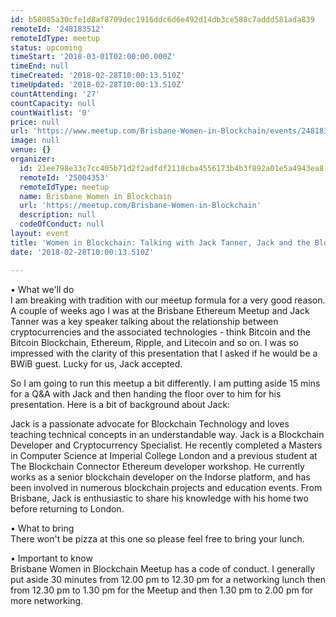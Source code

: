 ```yaml
---
id: b58085a30cfe1d8af8709dec1916ddc6d6e492d14db3ce588c7addd581ada839
remoteId: '248183512'
remoteIdType: meetup
status: upcoming
timeStart: '2018-03-01T02:00:00.000Z'
timeEnd: null
timeCreated: '2018-02-28T10:00:13.510Z'
timeUpdated: '2018-02-28T10:00:13.510Z'
countAttending: '27'
countCapacity: null
countWaitlist: '0'
price: null
url: 'https://www.meetup.com/Brisbane-Women-in-Blockchain/events/248183512/'
image: null
venue: {}
organizer:
  id: 21ee798e33c7cc405b71d2f2adfdf2118cba4556173b4b3f892a01e5a4943ea8
  remoteId: '25004353'
  remoteIdType: meetup
  name: Brisbane Women in Blockchain
  url: 'https://meetup.com/Brisbane-Women-in-Blockchain'
  description: null
  codeOfConduct: null
layout: event
title: 'Women in Blockchain: Talking with Jack Tanner, Jack and the Blockstalk'
date: '2018-02-28T10:00:13.510Z'

---
```

<p>• What we'll do<br/>I am breaking with tradition with our meetup formula for a very good reason. A couple of weeks ago I was at the Brisbane Ethereum Meetup and Jack Tanner was a key speaker talking about the relationship between cryptocurrencies and the associated technologies - think Bitcoin and the Bitcoin Blockchain, Ethereum, Ripple, and Litecoin and so on. I was so impressed with the clarity of this presentation that I asked if he would be a BWiB guest. Lucky for us, Jack accepted.</p> <p>So I am going to run this meetup a bit differently. I am putting aside 15 mins for a Q&amp;A with Jack and then handing the floor over to him for his presentation. Here is a bit of background about Jack:</p> <p>Jack is a passionate advocate for Blockchain Technology and loves teaching technical concepts in an understandable way. Jack is a Blockchain Developer and Cryptocurrency Specialist. He recently completed a Masters in Computer Science at Imperial College London and a previous student at The Blockchain Connector Ethereum developer workshop. He currently works as a senior blockchain developer on the Indorse platform, and has been involved in numerous blockchain projects and education events. From Brisbane, Jack is enthusiastic to share his knowledge with his home two before returning to London.</p> <p>• What to bring<br/>There won't be pizza at this one so please feel free to bring your lunch.</p> <p>• Important to know<br/>Brisbane Women in Blockchain Meetup has a code of conduct. I generally put aside 30 minutes from 12.00 pm to 12.30 pm for a networking lunch then from 12.30 pm to 1.30 pm for the Meetup and then 1.30 pm to 2.00 pm for more networking.</p>
